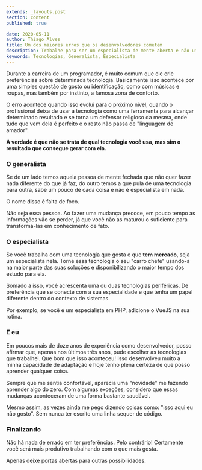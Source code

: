 ```yaml
---
extends: _layouts.post
section: content
published: true

date: 2020-05-11
author: Thiago Alves
title: Um dos maiores erros que os desenvolvedores cometem
description: Trabalhe para ser um especialista de mente aberta e não um defensor de tecnologia e, muito menos, um generalista. 
keywords: Tecnologias, Generalista, Especialista
---
```


Durante a carreira de um programador, é muito comum que ele crie preferências sobre determinada tecnologia. Basicamente isso acontece por uma simples questão de gosto ou identificação, como com músicas e roupas, mas também por instinto, a famosa zona de conforto.

O erro acontece quando isso evolui para o próximo nível, quando o profissional deixa de usar a tecnologia como uma ferramenta para alcançar determinado resultado e se torna um defensor religioso da mesma, onde tudo que vem dela é perfeito e o resto não passa de "linguagem de amador".

**A verdade é que não se trata de qual tecnologia você usa, mas sim o resultado que consegue gerar com ela.** 

### O generalista

Se de um lado temos aquela pessoa de mente fechada que não quer fazer nada diferente do que já faz, do outro temos a que pula de uma tecnologia para outra, sabe um pouco de cada coisa e não é especialista em nada. 

O nome disso é falta de foco. 

Não seja essa pessoa. Ao fazer uma mudança precoce, em pouco tempo as informações vão se perder, já que você não as maturou o suficiente para transformá-las em conhecimento de fato.

### O especialista

Se você trabalha com uma tecnologia que gosta e que **tem mercado**, seja um especialista nela. Torne essa tecnologia o seu "carro chefe" usando-a na maior parte das suas soluções e disponibilizando o maior tempo dos estudo para ela.

Somado a isso, você acrescenta uma ou duas tecnologias periféricas. De preferência que se conecte com a sua especialidade e que tenha um papel diferente dentro do contexto de sistemas.

Por exemplo, se você é um especialista em PHP, adicione o VueJS na sua rotina.

### E eu

Em poucos mais de doze anos de experiência como desenvolvedor, posso afirmar que, apenas nos últimos três anos, pude escolher as tecnologias que trabalhei. Que bom que isso aconteceu! Isso desenvolveu muito a minha capacidade de adaptação e hoje tenho plena certeza de que posso aprender qualquer coisa.

Sempre que me sentia confortável, aparecia uma "novidade" me fazendo aprender algo do zero. Com algumas exceções, considero que essas mudanças aconteceram de uma forma bastante saudável.

Mesmo assim, as vezes ainda me pego dizendo coisas como: "isso aqui eu não gosto". Sem nunca ter escrito uma linha sequer de código.

### Finalizando

Não há nada de errado em ter preferências. Pelo contrário! Certamente você será mais produtivo trabalhando com o que mais gosta. 

Apenas deixe portas abertas para outras possibilidades.
